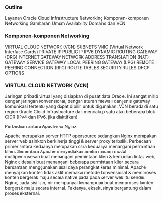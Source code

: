 ### Outline
Layanan Oracle Cloud Infrastructure Networking
Komponen-komponen Networking
Gambaran Umum Availability Domains dan VCN

### Komponen-komponen Networking
VIRTUAL CLOUD NETWORK (VCN)
SUBNETS
VNIC (Virtual Network Interface Cards)
PRIVATE IP
PUBLIC IP
IPV6
DYNAMIC ROUTING GATEWAY (DRG)
INTERNET GATEWAY
NETWORK ADDRESS TRANSLATION (NAT) GATEWAY
SERVICE GATEWAY
LOCAL PEERING GATEWAY (LPG)
REMOTE PEERING CONNECTION (RPC)
ROUTE TABLES
SECURITY RULES
DHCP OPTIONS

### VIRTUAL CLOUD NETWORK (VCN)
Jaringan pribadi virtual yang disiapkan di pusat data Oracle. Ini sangat mirip dengan jaringan konvensional,
dengan aturan firewall dan jenis gateway komunikasi tertentu yang dapat dipilih untuk digunakan. VCN berada di satu region Oracle Cloud 
Infrastructure dan mencakup satu atau beberapa blok CIDR (IPv4 dan IPv6, jika diaktifkan)

Perbedaan antara Apache vs Nginx 
 
 Apache merupakan server HTTP opensource sedangkan Nginx merupakan server web asinkron berkinerja tinggi & server proxy terbalik. 
 Perbedaan primer antara keduanya merupakan cara keduanya menangani permintaan klien. 
 Sementara Apache menyediakan aneka macam modul multipemrosesan buat menangani permintaan klien & kemudian lintas web, Nginx didesain buat menangani beberapa permintaan klien secara bersamaan menggunakan asal daya perangkat keras minimal. 
 Apache menyajikan konten tidak aktif memakai metode konvensional & memproses konten bergerak maju secara native pada pada server web itu sendiri. 
 Nginx, pada sisi lain, nir mempunyai kemampuan buat memproses konten bergerak maju secara internal. 
 Faktanya, eksekusinya bergantung dalam proses eksternal.
